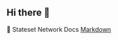 ## Hi there 👋

🧙 Stateset Network Docs [Markdown](https://stateset.gitbook.io/stateset-docs/stateset-network)
